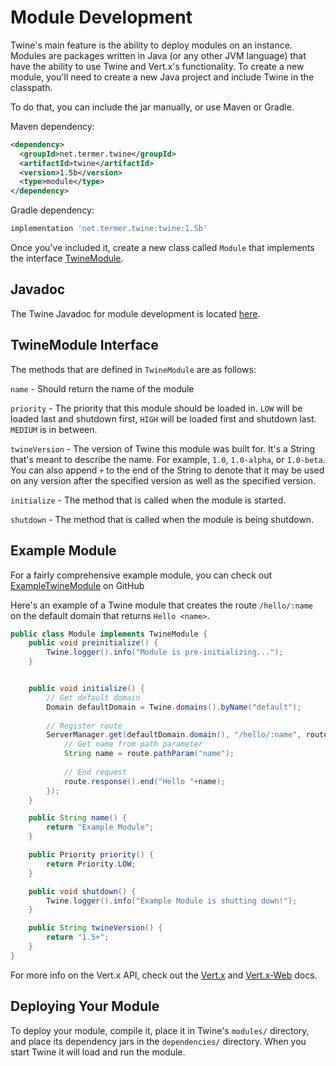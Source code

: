 # Module Development
Twine's main feature is the ability to deploy modules on an instance. Modules are packages written in Java (or any other JVM language) that have the ability to use Twine and Vert.x's functionality.
To create a new module, you'll need to create a new Java project and include Twine in the classpath.

To do that, you can include the jar manually, or use Maven or Gradle.

Maven dependency:
```xml
<dependency>
  <groupId>net.termer.twine</groupId>
  <artifactId>twine</artifactId>
  <version>1.5b</version>
  <type>module</type>
</dependency>
```

Gradle dependency:
```groovy
implementation 'net.termer.twine:twine:1.5b'
```

Once you've included it, create a new class called `Module` that implements the interface [TwineModule](https://termer.net/javadoc/twine/1.5/net/termer/twine/modules/TwineModule.html).



## Javadoc
The Twine Javadoc for module development is located [here](https://termer.net/javadoc/twine/1.5).

## TwineModule Interface
The methods that are defined in `TwineModule` are as follows:

`name` - Should return the name of the module

`priority` - The priority that this module should be loaded in. `LOW` will be loaded last and shutdown first, `HIGH` will be loaded first and shutdown last. `MEDIUM` is in between.

`twineVersion` - The version of Twine this module was built for. It's a String that's meant to describe the name. For example, `1.0`, `1.0-alpha`, or `1.0-beta`. You can also append `+` to the end of the String to denote that it may be used on any version after the specified version as well as the specified version.

`initialize` - The method that is called when the module is started.

`shutdown` - The method that is called when the module is being shutdown.

## Example Module
For a fairly comprehensive example module, you can check out [ExampleTwineModule](https://github.com/termermc/ExampleTwineModule) on GitHub

Here's an example of a Twine module that creates the route `/hello/:name` on the default domain that returns `Hello <name>`.

```java
public class Module implements TwineModule {
    public void preinitialize() {
        Twine.logger().info("Module is pre-initializing...");
    } 


	public void initialize() {
		// Get default domain
		Domain defaultDomain = Twine.domains().byName("default");
		
		// Register route
		ServerManager.get(defaultDomain.domain(), "/hello/:name", route -> {
			// Get name from path parameter
			String name = route.pathParam("name");
			
			// End request
			route.response().end("Hello "+name);
		});
	}

	public String name() {
		return "Example Module";
	}

	public Priority priority() {
		return Priority.LOW;
	}

	public void shutdown() {
		Twine.logger().info("Example Module is shutting down!");
	}

	public String twineVersion() {
		return "1.5+";
	}
}
``` 

For more info on the Vert.x API, check out the [Vert.x](https://vertx.io/docs/vertx-core/java/) and [Vert.x-Web](https://vertx.io/docs/vertx-web/java/) docs.

## Deploying Your Module
To deploy your module, compile it, place it in Twine's `modules/` directory, and place its dependency jars in the `dependencies/` directory.
When you start Twine it will load and run the module.